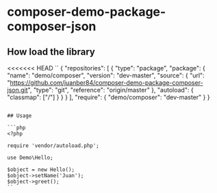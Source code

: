 # composer-demo-package-composer-json


## How load the library

<<<<<<< HEAD
``
{
    "repositories": [
        {
            "type": "package",
            "package": {
                "name": "demo/composer",
                "version": "dev-master",
                "source": {
                    "url": "https://github.com/juanber84/composer-demo-package-composer-json.git",
                    "type": "git",
                    "reference": "origin/master"
                },
            "autoload": {
                "classmap": ["/"]
                }
            }
        }
    ],
    "require": {
        "demo/composer": "dev-master"
    }
}
```

## Usage

```php
<?php

require 'vendor/autoload.php';

use Demo\Hello;

$object = new Hello();
$object->setName('Juan');
$object->greet();
``
